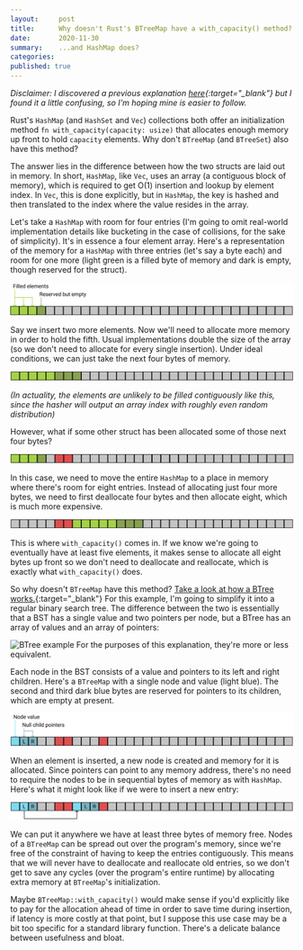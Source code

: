 ```yaml
---
layout:     post
title:      Why doesn't Rust's BTreeMap have a with_capacity() method?
date:       2020-11-30
summary:    ...and HashMap does?
categories: 
published: true
---
```


*Disclaimer: I discovered a previous explanation
[here](https://users.rust-lang.org/t/btreemap-with-capacity/39770/3){:target="_blank"}
but I found it a little confusing, so I'm hoping mine is easier to follow.*

Rust's `HashMap` (and `HashSet` and `Vec`) collections both offer an initialization
method `fn with_capacity(capacity: usize)` that allocates enough memory up front to hold
`capacity` elements. Why don't `BTreeMap` (and `BTreeSet`) also have this method? 

The answer lies in the difference between how the two structs are laid out in memory.
In short, `HashMap`, like `Vec`, uses an array (a contiguous block of memory), which is
required to get O(1) insertion and lookup by element index. In `Vec`, this is done
explicitly, but in `HashMap`, the key is hashed and then translated to the index where
the value resides in the array.

Let's take a `HashMap` with room for four entries (I'm going to omit real-world
implementation details like bucketing in the case of collisions, for the sake of
simplicity). It's in essence a four element array. Here's a representation of the memory
for a `HashMap` with three entries (let's say a byte each) and room for one more (light
green is a filled byte of memory and dark is empty, though reserved for the struct).

![4 element hashmap](/images/btreemap/1.png?style=centered)

Say we insert two more elements. Now we'll need to allocate more memory in order to hold
the fifth. Usual implementations double the size of the array (so we don't need to
allocate for every single insertion). Under ideal conditions, we can just take the next
four bytes of memory.

![8 element hashmap](/images/btreemap/2.png?style=centered)

*(In actuality, the elements are unlikely to be filled contiguously like this, since the
hasher will output an array index with roughly even random distribution)*

However, what if some other struct has been allocated some of those next four bytes?

![4 element hashmap blocked from extending](/images/btreemap/3.png?style=centered)

In this case, we need to move the entire `HashMap` to a place in memory where there's
room for eight entries. Instead of allocating just four more bytes, we need to first
deallocate four bytes and then allocate eight, which is much more expensive.

![8 element hashmap reallocated elsewhere](/images/btreemap/4.png?style=centered)

This is where `with_capacity()` comes in. If we know we're going to eventually have at
least five elements, it makes sense to allocate all eight bytes up front so we don't
need to deallocate and reallocate, which is exactly what `with_capacity()` does.

So why doesn't `BTreeMap` have this method? [Take a look at how a BTree
works.](http://cglab.ca/~abeinges/blah/rust-btree-case/#what's-a-b-tree?-why's-a-b-tree?){:target="_blank"}
For this example, I'm going to simplify it into a regular binary search tree. The
difference between the two is essentially that a BST has a single value and two pointers
per node, but a BTree has an array of values and an array of pointers:

![BTree example](https://upload.wikimedia.org/wikipedia/commons/6/65/B-tree.svg)
For the purposes of this explanation, they're more or less equivalent.

Each node in the BST consists of a value and pointers to its left and right children.
Here's a `BTreeMap` with a single node and value (light blue). The second and third dark
blue bytes are reserved for pointers to its children, which are empty at present.

![BTreeMap with one node](/images/btreemap/5.png?style=centered)

When an element is inserted, a new node is created and memory for it is allocated. Since
pointers can point to any memory address, there's no need to require the nodes to be in
sequential bytes of memory as with `HashMap`. Here's what it might look like if we were
to insert a new entry:

![BTreeMap with two elements](/images/btreemap/6.png?style=centered)

We can put it anywhere we have at least three bytes of memory free. Nodes of a
`BTreeMap` can be spread out over the program's memory, since we're free of the
constraint of having to keep the entries contiguously. This means that we will never
have to deallocate and reallocate old entries, so we don't get to save any cycles (over
the program's entire runtime) by allocating extra memory at `BTreeMap`'s initialization.

Maybe `BTreeMap::with_capacity()` would make sense if you'd explicitly like to pay for
the allocation ahead of time in order to save time during insertion, if latency is more
costly at that point, but I suppose this use case may be a bit too specific for a
standard library function. There's a delicate balance between usefulness and bloat.

